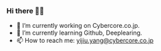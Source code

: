 ### Hi there 👋😀

<!--
**yangyijiu9/yangyijiu9** is a ✨ _special_ ✨ repository because its `README.md` (this file) appears on your GitHub profile.

Here are some ideas to get you started:
- 👯 I’m looking to collaborate on ...
- 🤔 I’m looking for help with ...
- 💬 Ask me about ...
- 😄 Pronouns: ...
- ⚡ Fun fact: ...
-->
- 🔭 I’m currently working on Cybercore.co.jp.
- 🌱 I’m currently learning Github, Deeplearing.
- 📫 How to reach me: yijiu.yang@cybercore.co.jp



